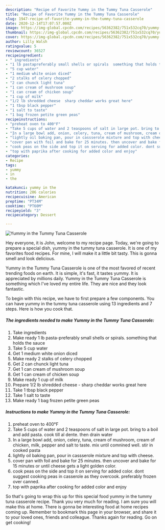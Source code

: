 ```yaml
---
description: "Recipe of Favorite Yummy in the Tummy Tuna Casserole"
title: "Recipe of Favorite Yummy in the Tummy Tuna Casserole"
slug: 1947-recipe-of-favorite-yummy-in-the-tummy-tuna-casserole
date: 2020-12-14T17:07:57.000Z
image: https://img-global.cpcdn.com/recipes/56362382/751x532cq70/yummy-in-the-tummy-tuna-casserole-recipe-main-photo.jpg
thumbnail: https://img-global.cpcdn.com/recipes/56362382/751x532cq70/yummy-in-the-tummy-tuna-casserole-recipe-main-photo.jpg
cover: https://img-global.cpcdn.com/recipes/56362382/751x532cq70/yummy-in-the-tummy-tuna-casserole-recipe-main-photo.jpg
author: Lilly Walsh
ratingvalue: 5
reviewcount: 36527
recipeingredient:
- " ingredients"
- "1 lb pastapreferably small shells or spirals  something that holds the sauce"
- "5 cup water"
- "1 medium white onion diced"
- "2 stalks of celery chopped"
- "2 can chunck light tuna"
- "1 can cream of mushroom soup"
- "1 can cream of chicken soup"
- "1 cup of milk"
- "1/2 lb shredded cheese  sharp cheddar works great here"
- "1 tbsp black pepper"
- "1 salt to taste"
- "1 bag frozen petite green peas"
recipeinstructions:
- "preheat oven to 400°F"
- "Take 5 cups of water and 2 teaspoons of salt in large pot. bring to a boil and add pasta. cook till al dente. then drain water"
- "In a large bowl add, onion, celery, tuna, cream of mushroom, cream of chicken, milk, pepper and salt to taste. mix until comnined well. stir in cooked pasta"
- "lightly oil baking pan, pour in cassserole mixture and top with cheese."
- "cover pan with foil and bake for 25 minutes. then uncover and bake for 15 minutes or until cheese gets a light golden color."
- "cook peas on the side and top it on serving for added color. dont suggest cooking peas in casserole as they overcook. preferably frozen over canned."
- "top with paprika after cooking for added color and enjoy"
categories:
- Recipe
tags:
- yummy
- in
- the

katakunci: yummy in the 
nutrition: 286 calories
recipecuisine: American
preptime: "PT34M"
cooktime: "PT60M"
recipeyield: "3"
recipecategory: Dessert

---
```



![Yummy in the Tummy Tuna Casserole](https://img-global.cpcdn.com/recipes/56362382/751x532cq70/yummy-in-the-tummy-tuna-casserole-recipe-main-photo.jpg)

Hey everyone, it is John, welcome to my recipe page. Today, we're going to prepare a special dish, yummy in the tummy tuna casserole. It is one of my favorites food recipes. For mine, I will make it a little bit tasty. This is gonna smell and look delicious.

Yummy in the Tummy Tuna Casserole is one of the most favored of recent trending foods on earth. It is simple, it's fast, it tastes yummy. It is appreciated by millions daily. Yummy in the Tummy Tuna Casserole is something which I've loved my entire life. They are nice and they look fantastic.




To begin with this recipe, we have to first prepare a few components. You can have yummy in the tummy tuna casserole using 13 ingredients and 7 steps. Here is how you cook that.

<!--inarticleads1-->

##### The ingredients needed to make Yummy in the Tummy Tuna Casserole:

1. Take  ingredients
1. Make ready 1 lb pasta-preferably small shells or spirals.  something that holds the sauce
1. Take 5 cup water
1. Get 1 medium white onion diced
1. Make ready 2 stalks of celery chopped
1. Get 2 can chunck light tuna
1. Get 1 can cream of mushroom soup
1. Get 1 can cream of chicken soup
1. Make ready 1 cup of milk
1. Prepare 1/2 lb shredded cheese - sharp cheddar works great here
1. Take 1 tbsp black pepper
1. Take 1 salt to taste
1. Make ready 1 bag frozen petite green peas




<!--inarticleads2-->

##### Instructions to make Yummy in the Tummy Tuna Casserole:

1. preheat oven to 400°F
1. Take 5 cups of water and 2 teaspoons of salt in large pot. bring to a boil and add pasta. cook till al dente. then drain water
1. In a large bowl add, onion, celery, tuna, cream of mushroom, cream of chicken, milk, pepper and salt to taste. mix until comnined well. stir in cooked pasta
1. lightly oil baking pan, pour in cassserole mixture and top with cheese.
1. cover pan with foil and bake for 25 minutes. then uncover and bake for 15 minutes or until cheese gets a light golden color.
1. cook peas on the side and top it on serving for added color. dont suggest cooking peas in casserole as they overcook. preferably frozen over canned.
1. top with paprika after cooking for added color and enjoy




So that's going to wrap this up for this special food yummy in the tummy tuna casserole recipe. Thank you very much for reading. I am sure you will make this at home. There is gonna be interesting food at home recipes coming up. Remember to bookmark this page in your browser, and share it to your loved ones, friends and colleague. Thanks again for reading. Go on get cooking!

